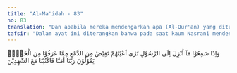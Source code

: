 ```yaml
---
title: "Al-Ma'idah - 83"
no: 83
translation: "Dan apabila mereka mendengarkan apa (Al-Qur'an) yang diturunkan kepada Rasul (Muhammad), kamu lihat mata mereka mencucurkan air mata disebabkan kebenaran yang telah mereka ketahui (dari kitab-kitab mereka sendiri), seraya berkata, “Ya Tuhan, kami telah beriman, maka catatlah kami bersama orang-orang yang menjadi saksi (atas kebenaran Al-Qur'an dan kenabian Muhammad)."
tafsir: "Dalam ayat ini diterangkan bahwa pada saat kaum Nasrani mendengar dan memahami kandungan ayat-ayat Al-Qur'an, ada di antara mereka yang mencucurkan air mata karena sangat terharu dan yakin atas kebenaran Al-Qur'an yang diturunkan Allah kepada Nabi Muhammad yang ternyata membenarkan kitab suci mereka. Mereka terharu pula oleh sifat-sifat Nabi Muhammad yang telah mereka kenal sebelumnya dari kitab suci mereka. Pada saat demikian, mereka dengan rendah hati berkata, \"Ya Tuhan kami, kami beriman kepada-Mu dan kepada rasul-rasul-Mu, terutama Nabi Muhammad. Oleh sebab itu, masukkanlah kami bersama orang-orang yang mengakui kebenaran Al-Qur'an dan Nabi Muhammad, yang akan menjadi saksi pada hari Kiamat nanti bahwa Engkau benar-benar telah mengutus para nabi dan rasul-Mu, dan bahwa mereka benar-benar telah menyampaikan agama-Mu kepada umat mereka masing-masing.\"\n\nSelanjutnya mereka menyatakan bahwa, tidak ada sesuatu pun yang dapat menghalangi mereka untuk beriman kepada Allah dan kepada kebenaran yang telah diturunkan melalui Rasul-Nya yang terakhir yang diutus untuk seluruh umat manusia. Kemudian mereka tegaskan pula bahwa mereka beriman kepada Allah dan kepada kebenaran yang dibawa Rasul-Nya, karena mereka sangat ingin agar Allah memasukkan mereka ke dalam golongan orang-orang saleh, yaitu umat Nabi Muhammad, karena ajaran agama Islam yang benar, baik mengenai keimanan, ibadah, mu'amalah dan akhlak yang luhur."
---
```


وَاِذَا سَمِعُوْا مَآ اُنْزِلَ اِلَى الرَّسُوْلِ تَرٰٓى اَعْيُنَهُمْ تَفِيْضُ مِنَ الدَّمْعِ مِمَّا عَرَفُوْا مِنَ الْحَقِّۚ يَقُوْلُوْنَ رَبَّنَآ اٰمَنَّا فَاكْتُبْنَا مَعَ الشّٰهِدِيْنَ 
